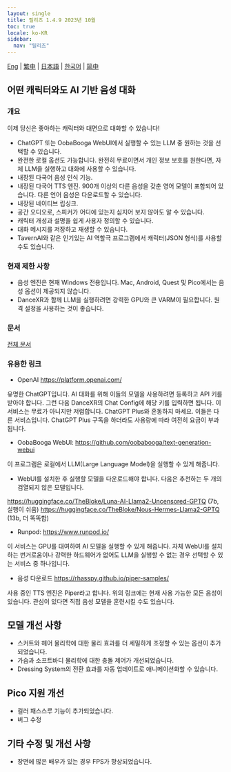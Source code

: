 ```yaml
---
layout: single
title: 릴리즈 1.4.9 2023년 10월
toc: true
locale: ko-KR
sidebar:
  nav: "릴리즈"
---
```

[Eng](/dancexr/releases/1.4.9) | [繁中](/tw/dancexr/releases/1.4.9) | [日本語](/jp/dancexr/releases/1.4.9) | [한국어](/kr/dancexr/releases/1.4.9) | [简中](/zh/dancexr/releases/1.4.9)


## 어떤 캐릭터와도 AI 기반 음성 대화
### 개요
이제 당신은 좋아하는 캐릭터와 대면으로 대화할 수 있습니다!
* ChatGPT 또는 OobaBooga WebUI에서 실행할 수 있는 LLM 중 원하는 것을 선택할 수 있습니다.
* 완전한 로컬 옵션도 가능합니다. 완전히 무료이면서 개인 정보 보호를 원한다면, 자체 LLM을 실행하고 대화에 사용할 수 있습니다.
* 내장된 다국어 음성 인식 기능.
* 내장된 다국어 TTS 엔진. 900개 이상의 다른 음성을 갖춘 영어 모델이 포함되어 있습니다. 다른 언어 음성은 다운로드할 수 있습니다.
* 내장된 네이티브 립싱크.
* 공간 오디오로, 스피커가 어디에 있는지 심지어 보지 않아도 알 수 있습니다.
* 캐릭터 개성과 설명을 쉽게 사용자 정의할 수 있습니다.
* 대화 메시지를 저장하고 재생할 수 있습니다.
* TavernAI와 같은 인기있는 AI 역할극 프로그램에서 캐릭터(JSON 형식)를 사용할 수도 있습니다.

### 현재 제한 사항
* 음성 엔진은 현재 Windows 전용입니다. Mac, Android, Quest 및 Pico에서는 음성 옵션이 제공되지 않습니다.
* DanceXR과 함께 LLM을 실행하려면 강력한 GPU와 큰 VARM이 필요합니다. 원격 설정을 사용하는 것이 좋습니다.

### 문서
[전체 문서](../ai_chat)

### 유용한 링크

* OpenAI https://platform.openai.com/

유명한 ChatGPT입니다. AI 대화를 위해 이들의 모델을 사용하려면 등록하고 API 키를 받아야 합니다. 그런 다음 DanceXR의 Chat Config에 해당 키를 입력하면 됩니다. 이 서비스는 무료가 아니지만 저렴합니다. ChatGPT Plus와 혼동하지 마세요. 이들은 다른 서비스입니다. ChatGPT Plus 구독을 하더라도 사용량에 따라 여전히 요금이 부과됩니다.


* OobaBooga WebUI: https://github.com/oobabooga/text-generation-webui

이 프로그램은 로컬에서 LLM(Large Language Model)을 실행할 수 있게 해줍니다.


* WebUI를 설치한 후 실행할 모델을 다운로드해야 합니다. 다음은 추천하는 두 개의 검열되지 않은 모델입니다.

https://huggingface.co/TheBloke/Luna-AI-Llama2-Uncensored-GPTQ (7b, 실행이 쉬움)
https://huggingface.co/TheBloke/Nous-Hermes-Llama2-GPTQ (13b, 더 똑똑함)


* Runpod: https://www.runpod.io/

이 서비스는 GPU를 대여하여 AI 모델을 실행할 수 있게 해줍니다. 자체 WebUI를 설치하는 번거로움이나 강력한 하드웨어가 없어도 LLM을 실행할 수 없는 경우 선택할 수 있는 서비스 중 하나입니다.


* 음성 다운로드 https://rhasspy.github.io/piper-samples/

사용 중인 TTS 엔진은 Piper라고 합니다. 위의 링크에는 현재 사용 가능한 모든 음성이 있습니다. 관심이 있다면 직접 음성 모델을 훈련시킬 수도 있습니다.


## 모델 개선 사항
* 스커트와 헤어 물리학에 대한 물리 효과를 더 세밀하게 조정할 수 있는 옵션이 추가되었습니다.
* 가슴과 소프트바디 물리학에 대한 충돌 제어가 개선되었습니다.
* Dressing System의 전환 효과를 자동 업데이트로 애니메이션화할 수 있습니다.

## Pico 지원 개선
* 컬러 패스스루 기능이 추가되었습니다.
* 버그 수정

## 기타 수정 및 개선 사항
* 장면에 많은 배우가 있는 경우 FPS가 향상되었습니다.